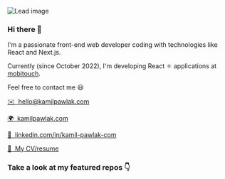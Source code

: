 ![Lead image](https://github.com/user-attachments/assets/79b3b053-f3c6-4ad3-a8a2-b13651ca61e6)

### Hi there 👋

I'm a passionate front-end web developer coding with technologies like React and Next.js.

Currently (since October 2022), I'm developing React ⚛️ applications at [mobitouch](https://mobitouch.net/).

Feel free to contact me 😃

[✉️&nbsp;&nbsp;hello@kamilpawlak.com](mailto:hello@kamilpawlak.com)

[🌍&nbsp;&nbsp;kamilpawlak.com](https://kamilpawlak.com)

[💼&nbsp;&nbsp;linkedin.com/in/kamil-pawlak-com](https://www.linkedin.com/in/kamil-pawlak-com/)

[📄&nbsp;&nbsp;My CV/resume](https://assets.ctfassets.net/wlwqu9rqy540/5XDMd6XbI8fyARggjU7T9z/351e001c5ce54ccc34f38afd4a1a22f8/CV_Kamil_Pawlak.pdf)
### Take a look at my featured repos 👇

<!--
**rico-et22/rico-et22** is a ✨ _special_ ✨ repository because its `README.md` (this file) appears on your GitHub profile.

Here are some ideas to get you started:

- 🔭 I’m currently working on ...
- 🌱 I’m currently learning ...
- 👯 I’m looking to collaborate on ...
- 🤔 I’m looking for help with ...
- 💬 Ask me about ...
- 📫 How to reach me: ...
- 😄 Pronouns: ...
- ⚡ Fun fact: ...
-->
